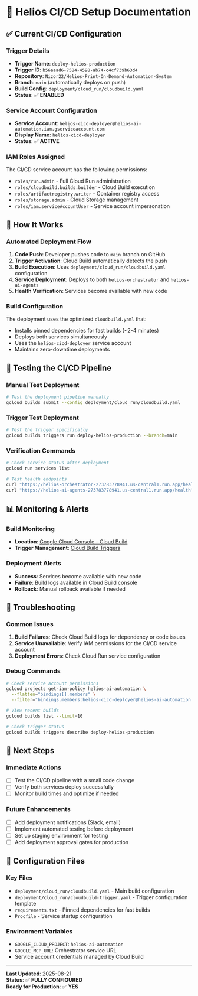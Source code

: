 # 🚀 Helios CI/CD Setup Documentation

## ✅ **Current CI/CD Configuration**

### **Trigger Details**
- **Trigger Name**: `deploy-helios-production`
- **Trigger ID**: `b56aaad6-7584-4598-ab74-c4cf739b63d4`
- **Repository**: `Nizor22/Helios-Print-On-Demand-Automation-System`
- **Branch**: `main` (automatically deploys on push)
- **Build Config**: `deployment/cloud_run/cloudbuild.yaml`
- **Status**: ✅ **ENABLED**

### **Service Account Configuration**
- **Service Account**: `helios-cicd-deployer@helios-ai-automation.iam.gserviceaccount.com`
- **Display Name**: `helios-cicd-deployer`
- **Status**: ✅ **ACTIVE**

### **IAM Roles Assigned**
The CI/CD service account has the following permissions:
- `roles/run.admin` - Full Cloud Run administration
- `roles/cloudbuild.builds.builder` - Cloud Build execution
- `roles/artifactregistry.writer` - Container registry access
- `roles/storage.admin` - Cloud Storage management
- `roles/iam.serviceAccountUser` - Service account impersonation

## 🔄 **How It Works**

### **Automated Deployment Flow**
1. **Code Push**: Developer pushes code to `main` branch on GitHub
2. **Trigger Activation**: Cloud Build automatically detects the push
3. **Build Execution**: Uses `deployment/cloud_run/cloudbuild.yaml` configuration
4. **Service Deployment**: Deploys to both `helios-orchestrator` and `helios-ai-agents`
5. **Health Verification**: Services become available with new code

### **Build Configuration**
The deployment uses the optimized `cloudbuild.yaml` that:
- Installs pinned dependencies for fast builds (~2-4 minutes)
- Deploys both services simultaneously
- Uses the `helios-cicd-deployer` service account
- Maintains zero-downtime deployments

## 🧪 **Testing the CI/CD Pipeline**

### **Manual Test Deployment**
```bash
# Test the deployment pipeline manually
gcloud builds submit --config deployment/cloud_run/cloudbuild.yaml
```

### **Trigger Test Deployment**
```bash
# Test the trigger specifically
gcloud builds triggers run deploy-helios-production --branch=main
```

### **Verification Commands**
```bash
# Check service status after deployment
gcloud run services list

# Test health endpoints
curl "https://helios-orchestrator-273783778941.us-central1.run.app/health"
curl "https://helios-ai-agents-273783778941.us-central1.run.app/health"
```

## 📊 **Monitoring & Alerts**

### **Build Monitoring**
- **Location**: [Google Cloud Console - Cloud Build](https://console.cloud.google.com/cloud-build/builds?project=helios-ai-automation)
- **Trigger Management**: [Cloud Build Triggers](https://console.cloud.google.com/cloud-build/triggers?project=helios-ai-automation)

### **Deployment Alerts**
- **Success**: Services become available with new code
- **Failure**: Build logs available in Cloud Build console
- **Rollback**: Manual rollback available if needed

## 🔧 **Troubleshooting**

### **Common Issues**
1. **Build Failures**: Check Cloud Build logs for dependency or code issues
2. **Service Unavailable**: Verify IAM permissions for the CI/CD service account
3. **Deployment Errors**: Check Cloud Run service configuration

### **Debug Commands**
```bash
# Check service account permissions
gcloud projects get-iam-policy helios-ai-automation \
  --flatten="bindings[].members" \
  --filter="bindings.members:helios-cicd-deployer@helios-ai-automation.iam.gserviceaccount.com"

# View recent builds
gcloud builds list --limit=10

# Check trigger status
gcloud builds triggers describe deploy-helios-production
```

## 🚀 **Next Steps**

### **Immediate Actions**
- [ ] Test the CI/CD pipeline with a small code change
- [ ] Verify both services deploy successfully
- [ ] Monitor build times and optimize if needed

### **Future Enhancements**
- [ ] Add deployment notifications (Slack, email)
- [ ] Implement automated testing before deployment
- [ ] Set up staging environment for testing
- [ ] Add deployment approval gates for production

## 📝 **Configuration Files**

### **Key Files**
- `deployment/cloud_run/cloudbuild.yaml` - Main build configuration
- `deployment/cloud_run/cloudbuild-trigger.yaml` - Trigger configuration template
- `requirements.txt` - Pinned dependencies for fast builds
- `Procfile` - Service startup configuration

### **Environment Variables**
- `GOOGLE_CLOUD_PROJECT`: `helios-ai-automation`
- `GOOGLE_MCP_URL`: Orchestrator service URL
- Service account credentials managed by Cloud Build

---

**Last Updated**: 2025-08-21  
**Status**: ✅ **FULLY CONFIGURED**  
**Ready for Production**: ✅ **YES**
